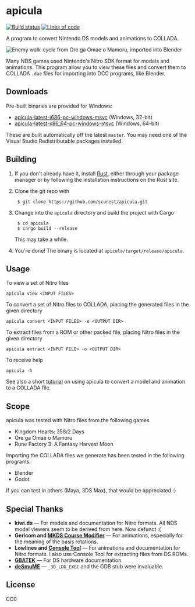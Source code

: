 # apicula

[![Build status](https://ci.appveyor.com/api/projects/status/bavh9qh25mbta41x?svg=true)](https://ci.appveyor.com/project/scurest/apicula)
[![Lines of code](https://tokei.rs/b1/github/scurest/apicula)](https://github.com/Aaronepower/tokei)

A program to convert Nintendo DS models and animations to COLLADA.

![Enemy walk-cycle from Ore ga Omae o Mamoru, imported into Blender](http://scurest.github.io/apicula/e07BWalk.gif)

Many NDS games used Nintendo's Nitro SDK format for models and animations. This program
allow you to view these files and convert them to COLLADA `.dae` files for importing into
DCC programs, like Blender.

## Downloads

Pre-built binaries are provided for Windows:

* [apicula-latest-i686-pc-windows-msvc](https://s3.amazonaws.com/apicula/apicula-latest-i686-pc-windows-msvc.zip) (Windows, 32-bit)
* [apicula-latest-x86_64-pc-windows-msvc](https://s3.amazonaws.com/apicula/apicula-latest-x86_64-pc-windows-msvc.zip) (Windows, 64-bit)

These are built automatically off the latest `master`. You may need one of the Visual Studio Redistributable packages installed.

## Building

1. If you don't already have it, install [Rust](https://www.rust-lang.org/), either through
your package manager or by following the installation instructions on the Rust site.

2. Clone the git repo with

        $ git clone https://github.com/scurest/apicula.git

3. Change into the `apicula` directory and build the project with Cargo

        $ cd apicula
        $ cargo build --release

    This may take a while.

4. You're done! The binary is located at `apicula/target/release/apicula`.

## Usage

To view a set of Nitro files

    apicula view <INPUT FILES>

To convert a set of Nitro files to COLLADA, placing the generated files in the given directory

    apicula convert <INPUT FILES> -o <OUTPUT DIR>

To extract files from a ROM or other packed file, placing Nitro files in the given directory

    apicula extract <INPUT FILE> -o <OUTPUT DIR>

To receive help

    apicula -h

See also a short [tutorial](https://github.com/scurest/apicula/wiki/TUTORIAL) on using apicula
to convert a model and animation to a COLLADA file.

## Scope

apicula was tested with Nitro files from the following games

* Kingdom Hearts: 358/2 Days
* Ore ga Omae o Mamoru
* Rune Factory 3: A Fantasy Harvest Moon

Importing the COLLADA files we generate has been tested in the following programs:

* Blender
* Godot

If you can test in others (Maya, 3DS Max), that would be appreciated :)

## Special Thanks

* **kiwi.ds** — For models and documentation for Nitro formats. All NDS model viewers seem to be derived from here. Now defunct :(
* **Gericom and [MKDS Course Modifier](https://gbatemp.net/threads/mkds-course-modifier.299444/)** — For animations, especially for the meaning of the basis rotations.
* **Lowlines and [Console Tool](http://llref.emutalk.net/projects/ctool/)** — For animations and documentation for Nitro formats. I also use Console Tool for extracting files from DS ROMs.
* **[GBATEK](http://problemkaputt.de/gbatek.htm#ds3dvideo)** — For DS hardware documentation.
* **[deSmuME](http://desmume.org/)** — `_3D_LOG_EXEC` and the GDB stub were invaluable.

## License

CC0 
